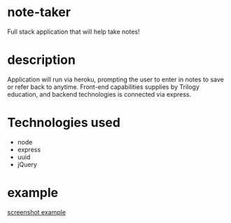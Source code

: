 # note-taker
Full stack application that will help take notes! 

# description
Application will run via heroku, prompting the user to enter in notes to save or refer back to anytime. Front-end capabilities supplies by Trilogy education, and backend technologies is connected via express. 

# Technologies used
- node 
- express
- uuid
- jQuery

# example
[screenshot example](/misc/ExpressHW.png)
